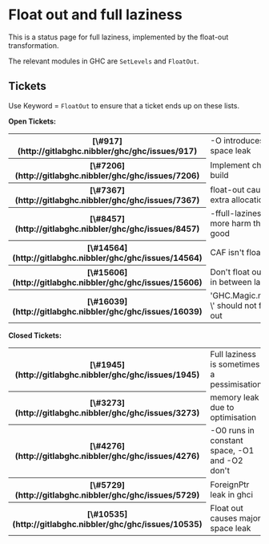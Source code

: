 # Float out and full laziness



This is a status page for full laziness, implemented by the float-out transformation.



The relevant modules in GHC are `SetLevels` and `FloatOut`.


## Tickets



Use Keyword = `FloatOut` to ensure that a ticket ends up on these lists.



**Open Tickets:**

<table><tr><th>[\#917](http://gitlabghc.nibbler/ghc/ghc/issues/917)</th>
<td>-O introduces space leak</td></tr>
<tr><th>[\#7206](http://gitlabghc.nibbler/ghc/ghc/issues/7206)</th>
<td>Implement cheap build</td></tr>
<tr><th>[\#7367](http://gitlabghc.nibbler/ghc/ghc/issues/7367)</th>
<td>float-out causes extra allocation</td></tr>
<tr><th>[\#8457](http://gitlabghc.nibbler/ghc/ghc/issues/8457)</th>
<td>-ffull-laziness does more harm than good</td></tr>
<tr><th>[\#14564](http://gitlabghc.nibbler/ghc/ghc/issues/14564)</th>
<td>CAF isn't floated</td></tr>
<tr><th>[\#15606](http://gitlabghc.nibbler/ghc/ghc/issues/15606)</th>
<td>Don't float out lets in between lambdsa</td></tr>
<tr><th>[\#16039](http://gitlabghc.nibbler/ghc/ghc/issues/16039)</th>
<td>'GHC.Magic.noinline \<var\>' should not float out</td></tr></table>




**Closed Tickets:**

<table><tr><th>[\#1945](http://gitlabghc.nibbler/ghc/ghc/issues/1945)</th>
<td>Full laziness is sometimes a pessimisation</td></tr>
<tr><th>[\#3273](http://gitlabghc.nibbler/ghc/ghc/issues/3273)</th>
<td>memory leak due to optimisation</td></tr>
<tr><th>[\#4276](http://gitlabghc.nibbler/ghc/ghc/issues/4276)</th>
<td>-O0 runs in constant space, -O1 and -O2 don't</td></tr>
<tr><th>[\#5729](http://gitlabghc.nibbler/ghc/ghc/issues/5729)</th>
<td>ForeignPtr leak in ghci</td></tr>
<tr><th>[\#10535](http://gitlabghc.nibbler/ghc/ghc/issues/10535)</th>
<td>Float out causes major space leak</td></tr></table>



